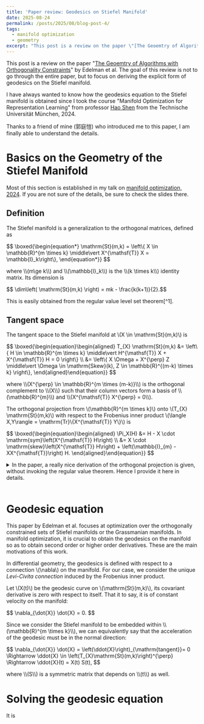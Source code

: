 ```yaml
---
title: 'Paper review: Geodesics on Stiefel Manifold'
date: 2025-08-24
permalink: /posts/2025/08/blog-post-4/
tags:
  - manifold optimization
  - geometry
excerpt: "This post is a review on the paper \"[The Geoemtry of Algorithms with Orthogonality Constraints](https://arxiv.org/abs/physics/9806030)\" by Edelman et al. The focus of this review is on deriving the geodesics on the Stiefel manifold."
---
```


This post is a review on the paper "[The Geoemtry of Algorithms with Orthogonality Constraints](https://arxiv.org/abs/physics/9806030)" by Edelman et al. The goal of this review is not to go through the entire paper, but to focus on deriving the explicit form of geodesics on the Stiefel manifold.

I have always wanted to know how the geodesics equation to the Stiefel manifold is obtained since I took the course "Manifold Optimization for Representation Learning" from professor [Hao Shen](https://www.researchgate.net/profile/Hao-Shen-15) from the Technische Universität München, 2024.

Thanks to a friend of mine (郭庭愷) who introduced me to this paper, I am finally able to understand the details.

# Basics on the Geometry of the Stiefel Manifold
Most of this section is established in my talk on [manifold optimization, 2024](/talks/2024-10-01-talk). If you are not sure of the details, be sure to check the slides there.

## Definition
The Stiefel manifold is a generalization to the orthogonal matrices, defined as
<p>
$$
\boxed{\begin{equation*}
	\mathrm{St}(m,k) = \left\{ X \in \mathbb{R}^{m \times k} \middle\vert X^{\mathsf{T}} X = \mathbb{I}_k\right\},
\end{equation*}}
$$
</p>
where \\(m\ge k\\) and \\(\mathbb{I}_k\\) is the \\(k \times k\\) identity matrix. Its dimension is
<p>
$$ \dim\left( \mathrm{St}(m,k) \right) = mk - \frac{k(k+1)}{2}.$$
</p>
This is easily obtained from the regular value level set theorem[^1].

[^1]: See: Tu, Loring W., "An introduction to manifolds." (2007).

## Tangent space
The tangent space to the Stiefel manifold at \\(X \in \mathrm{St}(m,k)\\) is
<p>
$$
\boxed{\begin{equation}\begin{aligned}
	T_{X} \mathrm{St}(m,k) &= \left\{ H \in \mathbb{R}^{m \times k} \middle\vert H^{\mathsf{T}} X + X^{\mathsf{T}} H = 0 \right\} \\
	&= \left\{ X \Omega + X^{\perp} Z \middle\vert \Omega \in \mathrm{Skew}(k), Z \in \mathbb{R}^{(m-k) \times k} \right\},
\end{aligned}\end{equation}}
$$
</p>
where \\(X^{\perp} \in \mathbb{R}^{m \times (m-k)}\\) is the orthogonal complement to \\(X\\) such that their column vectors form a basis of \\(\mathbb{R}^{m}\\) and \\(X^{\mathsf{T}} X^{\perp} = 0\\).

The orthogonal projection from \\(\mathbb{R}^{m \times k}\\) onto \\(T_{X} \mathrm{St}(m,k)\\) with respect to the Frobenius inner product \\(\langle X,Y\rangle = \mathrm{Tr}\\\{X^{\mathsf{T}} Y\\\}\\) is
<p>
$$
\boxed{\begin{equation}\begin{aligned}
	\Pi_X(H)
	&= H - X \cdot \mathrm{sym}\left(X^{\mathsf{T}} H\right) \\
	&= X \cdot \mathrm{skew}\left(X^{\mathsf{T}} H\right) + \left(\mathbb{I}_{m} - XX^{\mathsf{T}}\right) H.
\end{aligned}\end{equation}}
$$
</p>

<details>
	<summary>In the paper, a really nice derivation of the orthogonal projection is given, without invoking the regular value theorem. Hence I provide it here in details.</summary>

	Consider the metric of the Stiefel manifold being induced from the Frobenius inner product from the ambiant space. The normal space to the tangent space \(T_{X} \mathrm{St}(m,k)\) is denoted by \((T_{X} \mathrm{St}(m,k))^{\perp}\), consisting of matrices \(N\) that satisfies
	<p>
	$$
	\langle H, N\rangle = \mathrm{Tr}\left\{ H^{\mathsf{T}} N\right\} = 0
	$$
	</p>
	for all tangent vectors \(H \in T_{X} \mathrm{St}(m,k)\). From the second description of the tangent space, by assuming \(N = XS + X^{\perp} Z\) we can deduce that \(Z=0\) and \(S\) is symmetric. I.e., the normal space at \(X\) must be of the form
	$$
		\left\{ N \in \mathbb{R}^{m\times k} \middle\vert N = XS, S\text{ is symmetric} \right\}.
	$$
	Since we have the unique decomposition \(\mathbb{R}^{m \times k} = T_{X} \mathrm{St}(m,k) \oplus (T_{X} \mathrm{St}(m,k))^\perp\), there exists unique matrices \(\Omega\) (skew-symmetric), \(Z\), and \(S\) (symmetric) that satisfy
	$$
		H = X \Omega + X^{\perp} Z + XS.
	$$
	Henceforth, we obtain \(S = \mathrm{sym}(X^{\mathsf{T}} H)\), and
	$$
		\Pi_X(H) = H - XS = H - X \cdot \mathrm{sym}(X^{\mathsf{T}} H). \;\;\;\;\; \blacksquare
	$$
</details>

<br>

# Geodesic equation
This paper by Edelman et al. focuses at optimization over the orthogonally constrained sets of Stiefel manifolds or the Grassmanian manifolds. In manifold optimization, it is crucial to obtain the geodesics on the manifold so as to obtain second order or higher order derivatives. These are the main motivations of this work.

In differential geometry, the geodesics is defined with respect to a connection \\(\nabla\\) on the manifold. For our case, we consider the unique *Levi-Civita connection* induced by the Frobenius inner product.

Let \\(X(t)\\) be the geodesic curve on \\(\mathrm{St}(m,k)\\), its covariant derivative is zero with respect to itself. That it to say, it is of constant velocity on the manifold:
<p>
$$
\nabla_{\dot{X}} \dot{X} = 0.
$$
</p>
Since we consider the Stiefel manifold to be embedded within \\(\mathbb{R}^{m \times k}\\), we can equivalently say that the acceleration of the geodesic must be in the normal direction:
<p>
$$
\nabla_{\dot{X}} \dot{X} = \left(\ddot{X}\right)_{\mathrm{tangent}}= 0 \Rightarrow \ddot{X} \in \left(T_{X}\mathrm{St}(m,k)\right)^{\perp} \Rightarrow \ddot{X}(t) = X(t) S(t),
$$
</p>
where \\(S\\) is a symmetric matrix that depends on \\(t\\) as well.




# Solving the geodesic equation
It is